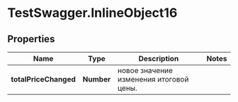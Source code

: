 # TestSwagger.InlineObject16

## Properties

Name | Type | Description | Notes
------------ | ------------- | ------------- | -------------
**totalPriceChanged** | **Number** | новое значение изменения итоговой цены. | 


